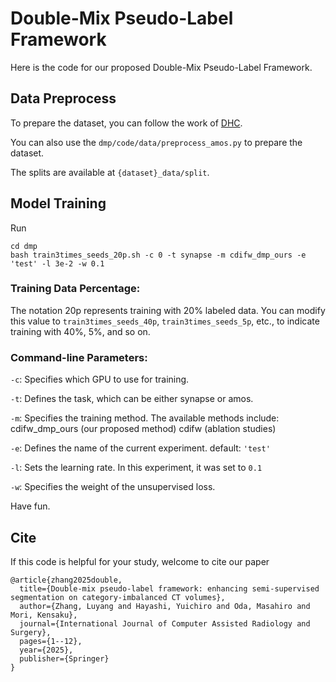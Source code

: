 # Double-Mix Pseudo-Label Framework

Here is the code for our proposed Double-Mix Pseudo-Label Framework.

## Data Preprocess
To prepare the dataset, you can follow the work of [DHC](https://github.com/xmed-lab/DHC).

You can also use the ``` dmp/code/data/preprocess_amos.py ``` to prepare the dataset.

The splits are available at ``` {dataset}_data/split ```.

## Model Training
Run 
```
cd dmp
bash train3times_seeds_20p.sh -c 0 -t synapse -m cdifw_dmp_ours -e 'test' -l 3e-2 -w 0.1
```

### Training Data Percentage:

The notation 20p represents training with 20% labeled data. You can modify this value to `train3times_seeds_40p`, `train3times_seeds_5p`, etc., to indicate training with 40%, 5%, and so on.

### Command-line Parameters:

`-c`: Specifies which GPU to use for training.

`-t`: Defines the task, which can be either synapse or amos.

`-m`: Specifies the training method. The available methods include:
cdifw_dmp_ours (our proposed method)
cdifw (ablation studies)

`-e`: Defines the name of the current experiment. default: `'test'`

`-l`: Sets the learning rate. In this experiment, it was set to `0.1`

`-w`: Specifies the weight of the unsupervised loss.


Have fun.

## Cite

If this code is helpful for your study, welcome to cite our paper
```
@article{zhang2025double,
  title={Double-mix pseudo-label framework: enhancing semi-supervised segmentation on category-imbalanced CT volumes},
  author={Zhang, Luyang and Hayashi, Yuichiro and Oda, Masahiro and Mori, Kensaku},
  journal={International Journal of Computer Assisted Radiology and Surgery},
  pages={1--12},
  year={2025},
  publisher={Springer}
}
```
